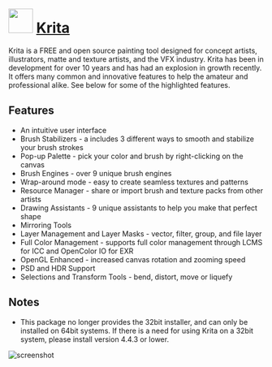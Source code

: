 # <img src="https://cdn.jsdelivr.net/gh/chocolatey/chocolatey-coreteampackages@a23613fa38ece047b7d7a943e6f141e4aa1ef1e3/icons/krita.svg" width="48" height="48"/> [Krita](https://chocolatey.org/packages/krita)

Krita is a FREE and open source painting tool designed for concept artists, illustrators, matte and texture artists, and the VFX industry. Krita has been in development for over 10 years and has had an explosion in growth recently. It offers many common and innovative features to help the amateur and professional alike. See below for some of the highlighted features.

## Features

- An intuitive user interface
- Brush Stabilizers - a includes 3 different ways to smooth and stabilize your brush strokes
- Pop-up Palette - pick your color and brush by right-clicking on the canvas
- Brush Engines - over 9 unique brush engines
- Wrap-around mode - easy to create seamless textures and patterns
- Resource Manager - share or import brush and texture packs from other artists
- Drawing Assistants - 9 unique assistants to help you make that perfect shape
- Mirroring Tools
- Layer Management and Layer Masks - vector, filter, group, and file layer
- Full Color Management - supports full color management through LCMS for ICC and OpenColor IO for EXR
- OpenGL Enhanced - increased canvas rotation and zooming speed
- PSD and HDR Support
- Selections and Transform Tools - bend, distort, move or liquefy

## Notes

- This package no longer provides the 32bit installer, and can only be installed on 64bit systems.
  If there is a need for using Krita on a 32bit system, please install version 4.4.3 or lower.

![screenshot](https://github.com/chocolatey-community/chocolatey-coreteampackages/blob/master/automatic/krita/screenshot.png?raw=true)
